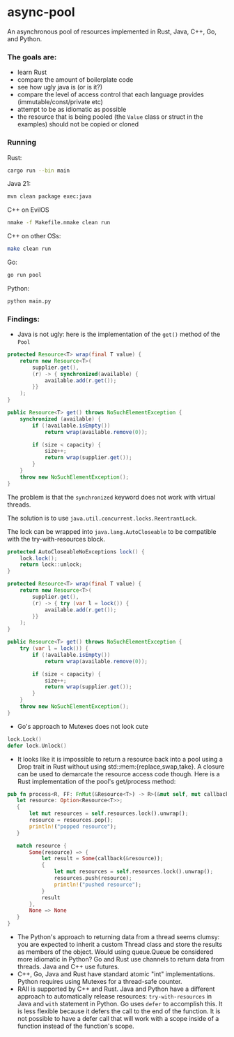 # async-pool
An asynchronous pool of resources implemented in Rust, Java, C++, Go, and Python.

### The goals are:
- learn Rust
- compare the amount of boilerplate code
- see how ugly java is (or is it?)
- compare the level of access control that each language provides (immutable/const/private etc)
- attempt to be as idiomatic as possible
- the resource that is being pooled (the `Value` class or struct in the examples) should not be copied or cloned

### Running

Rust:
```sh
cargo run --bin main
```

Java 21:
```sh
mvn clean package exec:java
```

C++ on EvilOS
```cmd
nmake -f Makefile.nmake clean run
```

C++ on other OSs:
```sh
make clean run
```

Go:
```sh
go run pool
```

Python:
```sh
python main.py
```

### Findings:
- Java is not ugly: here is the implementation of the `get()` method of the `Pool`
```java
protected Resource<T> wrap(final T value) {
	return new Resource<T>(
		supplier.get(),
		(r) -> { synchronized(available) {
			available.add(r.get());
		}}
	);
}

public Resource<T> get() throws NoSuchElementException {
	synchronized (available) {
		if (!available.isEmpty())
			return wrap(available.remove(0));

		if (size < capacity) {
			size++;
			return wrap(supplier.get());
		}
	}
	throw new NoSuchElementException();
}
```
The problem is that the `synchronized` keyword does not work with virtual threads.

The solution is to use `java.util.concurrent.locks.ReentrantLock`.

The lock can be wrapped into `java.lang.AutoCloseable` to be compatible with the try-with-resources block.

```java
protected AutoCloseableNoExceptions lock() {
	lock.lock();
	return lock::unlock;
}

protected Resource<T> wrap(final T value) {
	return new Resource<T>(
		supplier.get(),
		(r) -> { try (var l = lock()) {
			available.add(r.get());
		}}
	);
}

public Resource<T> get() throws NoSuchElementException {
	try (var l = lock()) {
		if (!available.isEmpty())
			return wrap(available.remove(0));

		if (size < capacity) {
			size++;
			return wrap(supplier.get());
		}
	}
	throw new NoSuchElementException();
}
```

- Go's approach to Mutexes does not look cute 
```go
lock.Lock()
defer lock.Unlock()
```
- It looks like it is impossible to return a resource back into a pool using a Drop trait in Rust without using std::mem:{replace,swap,take}.
A closure can be used to demarcate the resource access code though.
Here is a Rust implementation of the pool's get/process method:
```rust
pub fn process<R, FF: FnMut(&Resource<T>) -> R>(&mut self, mut callback: FF) -> Option<R> {
   let resource: Option<Resource<T>>;
   {
       let mut resources = self.resources.lock().unwrap();
       resource = resources.pop();
       println!("popped resource");
   }

   match resource {
       Some(resource) => {
           let result = Some(callback(&resource));
           {
               let mut resources = self.resources.lock().unwrap();
               resources.push(resource);
               println!("pushed resource");
           }
           result
       },
       None => None
   }
}
```
- The Python's approach to returning data from a thread seems clumsy: you are expected to inherit a custom Thread class and store the results as members of the object. Would using queue.Queue be considered more idiomatic in Python?
Go and Rust use channels to return data from threads.
Java and C++ use futures.
- C++, Go, Java and Rust have standard atomic "int" implementations. Python requires using Mutexes for a thread-safe counter.
- RAII is supported by C++ and Rust.
Java and Python have a different approach to automatically release resources: `try-with-resources` in Java and `with` statement in Python.
Go uses ``defer`` to accomplish this. It is less flexible because it defers the call to the end of the function. It is not possible to have a defer call that will work with a scope inside of a function instead of the function's scope.
